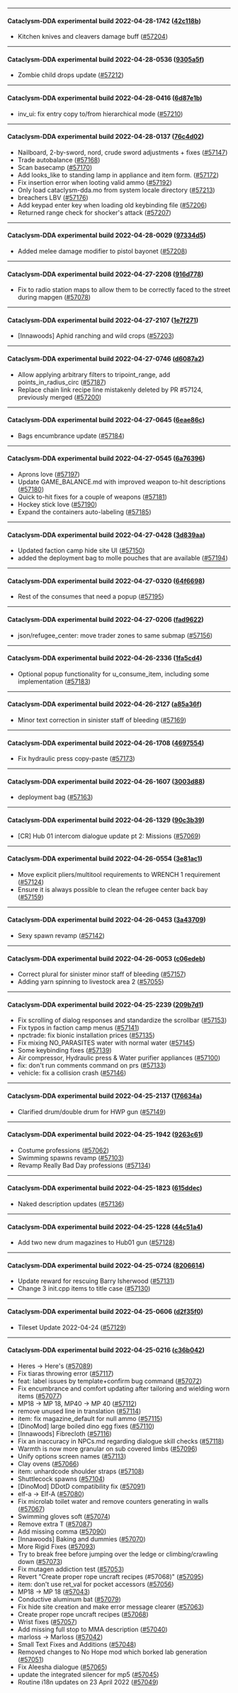 
---

#### Cataclysm-DDA experimental build 2022-04-28-1742 ([42c118b](https://github.com/CleverRaven/Cataclysm-DDA/releases/tag/cdda-experimental-2022-04-28-1742))

* Kitchen knives and cleavers damage buff ([#57204](https://github.com/CleverRaven/Cataclysm-DDA/pull/57204))

---

#### Cataclysm-DDA experimental build 2022-04-28-0536 ([9305a5f](https://github.com/CleverRaven/Cataclysm-DDA/releases/tag/cdda-experimental-2022-04-28-0536))

* Zombie child drops update ([#57212](https://github.com/CleverRaven/Cataclysm-DDA/pull/57212))

---

#### Cataclysm-DDA experimental build 2022-04-28-0416 ([6d87e1b](https://github.com/CleverRaven/Cataclysm-DDA/releases/tag/cdda-experimental-2022-04-28-0416))

* inv_ui: fix entry copy to/from hierarchical mode ([#57210](https://github.com/CleverRaven/Cataclysm-DDA/pull/57210))

---

#### Cataclysm-DDA experimental build 2022-04-28-0137 ([76c4d02](https://github.com/CleverRaven/Cataclysm-DDA/releases/tag/cdda-experimental-2022-04-28-0137))

* Nailboard, 2-by-sword, nord, crude sword adjustments + fixes ([#57147](https://github.com/CleverRaven/Cataclysm-DDA/pull/57147))
* Trade autobalance ([#57168](https://github.com/CleverRaven/Cataclysm-DDA/pull/57168))
* Scan basecamp ([#57170](https://github.com/CleverRaven/Cataclysm-DDA/pull/57170))
* Add looks_like to standing lamp in appliance and item form. ([#57172](https://github.com/CleverRaven/Cataclysm-DDA/pull/57172))
* Fix insertion error when looting valid ammo ([#57192](https://github.com/CleverRaven/Cataclysm-DDA/pull/57192))
* Only load cataclysm-dda.mo from system locale directory ([#57213](https://github.com/CleverRaven/Cataclysm-DDA/pull/57213))
* breachers LBV ([#57176](https://github.com/CleverRaven/Cataclysm-DDA/pull/57176))
* Add keypad enter key when loading old keybinding file ([#57206](https://github.com/CleverRaven/Cataclysm-DDA/pull/57206))
* Returned range check for shocker's attack ([#57207](https://github.com/CleverRaven/Cataclysm-DDA/pull/57207))

---

#### Cataclysm-DDA experimental build 2022-04-28-0029 ([97334d5](https://github.com/CleverRaven/Cataclysm-DDA/releases/tag/cdda-experimental-2022-04-28-0029))

* Added melee damage modifier to pistol bayonet ([#57208](https://github.com/CleverRaven/Cataclysm-DDA/pull/57208))

---

#### Cataclysm-DDA experimental build 2022-04-27-2208 ([916d778](https://github.com/CleverRaven/Cataclysm-DDA/releases/tag/cdda-experimental-2022-04-27-2208))

* Fix to radio station maps to allow them to be correctly faced to the street during mapgen ([#57078](https://github.com/CleverRaven/Cataclysm-DDA/pull/57078))

---

#### Cataclysm-DDA experimental build 2022-04-27-2107 ([1e7f271](https://github.com/CleverRaven/Cataclysm-DDA/releases/tag/cdda-experimental-2022-04-27-2107))

* [Innawoods] Aphid ranching and wild crops ([#57203](https://github.com/CleverRaven/Cataclysm-DDA/pull/57203))

---

#### Cataclysm-DDA experimental build 2022-04-27-0746 ([d6087a2](https://github.com/CleverRaven/Cataclysm-DDA/releases/tag/cdda-experimental-2022-04-27-0746))

* Allow applying arbitrary filters to tripoint_range, add points_in_radius_circ ([#57187](https://github.com/CleverRaven/Cataclysm-DDA/pull/57187))
* Replace chain link recipe line mistakenly deleted by PR #57124, previously merged ([#57200](https://github.com/CleverRaven/Cataclysm-DDA/pull/57200))

---

#### Cataclysm-DDA experimental build 2022-04-27-0645 ([6eae86c](https://github.com/CleverRaven/Cataclysm-DDA/releases/tag/cdda-experimental-2022-04-27-0645))

* Bags encumbrance update ([#57184](https://github.com/CleverRaven/Cataclysm-DDA/pull/57184))

---

#### Cataclysm-DDA experimental build 2022-04-27-0545 ([6a76396](https://github.com/CleverRaven/Cataclysm-DDA/releases/tag/cdda-experimental-2022-04-27-0545))

* Aprons love ([#57197](https://github.com/CleverRaven/Cataclysm-DDA/pull/57197))
* Update GAME_BALANCE.md with improved weapon to-hit descriptions ([#57180](https://github.com/CleverRaven/Cataclysm-DDA/pull/57180))
* Quick to-hit fixes for a couple of weapons ([#57181](https://github.com/CleverRaven/Cataclysm-DDA/pull/57181))
* Hockey stick love ([#57190](https://github.com/CleverRaven/Cataclysm-DDA/pull/57190))
* Expand the containers auto-labeling ([#57185](https://github.com/CleverRaven/Cataclysm-DDA/pull/57185))

---

#### Cataclysm-DDA experimental build 2022-04-27-0428 ([3d839aa](https://github.com/CleverRaven/Cataclysm-DDA/releases/tag/cdda-experimental-2022-04-27-0428))

* Updated faction camp hide site UI ([#57150](https://github.com/CleverRaven/Cataclysm-DDA/pull/57150))
* added the deployment bag to molle pouches that are available ([#57194](https://github.com/CleverRaven/Cataclysm-DDA/pull/57194))

---

#### Cataclysm-DDA experimental build 2022-04-27-0320 ([64f6698](https://github.com/CleverRaven/Cataclysm-DDA/releases/tag/cdda-experimental-2022-04-27-0320))

* Rest of the consumes that need a popup ([#57195](https://github.com/CleverRaven/Cataclysm-DDA/pull/57195))

---

#### Cataclysm-DDA experimental build 2022-04-27-0206 ([fad9622](https://github.com/CleverRaven/Cataclysm-DDA/releases/tag/cdda-experimental-2022-04-27-0206))

* json/refugee_center: move trader zones to same submap ([#57156](https://github.com/CleverRaven/Cataclysm-DDA/pull/57156))

---

#### Cataclysm-DDA experimental build 2022-04-26-2336 ([1fa5cd4](https://github.com/CleverRaven/Cataclysm-DDA/releases/tag/cdda-experimental-2022-04-26-2336))

* Optional popup functionality for u_consume_item, including some implementation ([#57183](https://github.com/CleverRaven/Cataclysm-DDA/pull/57183))

---

#### Cataclysm-DDA experimental build 2022-04-26-2127 ([a85a36f](https://github.com/CleverRaven/Cataclysm-DDA/releases/tag/cdda-experimental-2022-04-26-2127))

* Minor text correction in sinister staff of bleeding ([#57169](https://github.com/CleverRaven/Cataclysm-DDA/pull/57169))

---

#### Cataclysm-DDA experimental build 2022-04-26-1708 ([4697554](https://github.com/CleverRaven/Cataclysm-DDA/releases/tag/cdda-experimental-2022-04-26-1708))

* Fix hydraulic press copy-paste ([#57173](https://github.com/CleverRaven/Cataclysm-DDA/pull/57173))

---

#### Cataclysm-DDA experimental build 2022-04-26-1607 ([3003d88](https://github.com/CleverRaven/Cataclysm-DDA/releases/tag/cdda-experimental-2022-04-26-1607))

* deployment bag ([#57163](https://github.com/CleverRaven/Cataclysm-DDA/pull/57163))

---

#### Cataclysm-DDA experimental build 2022-04-26-1329 ([90c3b39](https://github.com/CleverRaven/Cataclysm-DDA/releases/tag/cdda-experimental-2022-04-26-1329))

* [CR] Hub 01 intercom dialogue update pt 2: Missions ([#57069](https://github.com/CleverRaven/Cataclysm-DDA/pull/57069))

---

#### Cataclysm-DDA experimental build 2022-04-26-0554 ([3e81ac1](https://github.com/CleverRaven/Cataclysm-DDA/releases/tag/cdda-experimental-2022-04-26-0554))

* Move explicit pliers/multitool requirements to WRENCH 1 requirement ([#57124](https://github.com/CleverRaven/Cataclysm-DDA/pull/57124))
* Ensure it is always possible to clean the refugee center back bay ([#57159](https://github.com/CleverRaven/Cataclysm-DDA/pull/57159))

---

#### Cataclysm-DDA experimental build 2022-04-26-0453 ([3a43709](https://github.com/CleverRaven/Cataclysm-DDA/releases/tag/cdda-experimental-2022-04-26-0453))

* Sexy spawn revamp ([#57142](https://github.com/CleverRaven/Cataclysm-DDA/pull/57142))

---

#### Cataclysm-DDA experimental build 2022-04-26-0053 ([c06edeb](https://github.com/CleverRaven/Cataclysm-DDA/releases/tag/cdda-experimental-2022-04-26-0053))

* Correct plural for sinister minor staff of bleeding ([#57157](https://github.com/CleverRaven/Cataclysm-DDA/pull/57157))
* Adding yarn spinning to livestock area 2 ([#57055](https://github.com/CleverRaven/Cataclysm-DDA/pull/57055))

---

#### Cataclysm-DDA experimental build 2022-04-25-2239 ([209b7d1](https://github.com/CleverRaven/Cataclysm-DDA/releases/tag/cdda-experimental-2022-04-25-2239))

* Fix scrolling of dialog responses and standardize the scrollbar ([#57153](https://github.com/CleverRaven/Cataclysm-DDA/pull/57153))
* Fix typos in faction camp menus ([#57141](https://github.com/CleverRaven/Cataclysm-DDA/pull/57141))
* npctrade: fix bionic installation prices ([#57135](https://github.com/CleverRaven/Cataclysm-DDA/pull/57135))
* Fix mixing NO_PARASITES water with normal water ([#57145](https://github.com/CleverRaven/Cataclysm-DDA/pull/57145))
* Some keybinding fixes ([#57139](https://github.com/CleverRaven/Cataclysm-DDA/pull/57139))
* Air compressor, Hydraulic press & Water purifier appliances ([#57100](https://github.com/CleverRaven/Cataclysm-DDA/pull/57100))
* fix: don't run comments command on prs ([#57133](https://github.com/CleverRaven/Cataclysm-DDA/pull/57133))
* vehicle: fix a collision crash ([#57146](https://github.com/CleverRaven/Cataclysm-DDA/pull/57146))

---

#### Cataclysm-DDA experimental build 2022-04-25-2137 ([176634a](https://github.com/CleverRaven/Cataclysm-DDA/releases/tag/cdda-experimental-2022-04-25-2137))

* Clarified drum/double drum for HWP gun ([#57149](https://github.com/CleverRaven/Cataclysm-DDA/pull/57149))

---

#### Cataclysm-DDA experimental build 2022-04-25-1942 ([9263c61](https://github.com/CleverRaven/Cataclysm-DDA/releases/tag/cdda-experimental-2022-04-25-1942))

* Costume professions ([#57062](https://github.com/CleverRaven/Cataclysm-DDA/pull/57062))
* Swimming spawns revamp ([#57103](https://github.com/CleverRaven/Cataclysm-DDA/pull/57103))
* Revamp Really Bad Day professions ([#57134](https://github.com/CleverRaven/Cataclysm-DDA/pull/57134))

---

#### Cataclysm-DDA experimental build 2022-04-25-1823 ([615ddec](https://github.com/CleverRaven/Cataclysm-DDA/releases/tag/cdda-experimental-2022-04-25-1823))

* Naked description updates ([#57136](https://github.com/CleverRaven/Cataclysm-DDA/pull/57136))

---

#### Cataclysm-DDA experimental build 2022-04-25-1228 ([44c51a4](https://github.com/CleverRaven/Cataclysm-DDA/releases/tag/cdda-experimental-2022-04-25-1228))

* Add two new drum magazines to Hub01 gun ([#57128](https://github.com/CleverRaven/Cataclysm-DDA/pull/57128))

---

#### Cataclysm-DDA experimental build 2022-04-25-0724 ([8206614](https://github.com/CleverRaven/Cataclysm-DDA/releases/tag/cdda-experimental-2022-04-25-0724))

* Update reward for rescuing Barry Isherwood ([#57131](https://github.com/CleverRaven/Cataclysm-DDA/pull/57131))
* Change 3 init.cpp items to title case ([#57130](https://github.com/CleverRaven/Cataclysm-DDA/pull/57130))

---

#### Cataclysm-DDA experimental build 2022-04-25-0606 ([d2f35f0](https://github.com/CleverRaven/Cataclysm-DDA/releases/tag/cdda-experimental-2022-04-25-0606))

* Tileset Update 2022-04-24 ([#57129](https://github.com/CleverRaven/Cataclysm-DDA/pull/57129))

---

#### Cataclysm-DDA experimental build 2022-04-25-0216 ([c36b042](https://github.com/CleverRaven/Cataclysm-DDA/releases/tag/cdda-experimental-2022-04-25-0216))

* Heres → Here's ([#57089](https://github.com/CleverRaven/Cataclysm-DDA/pull/57089))
* Fix tiaras throwing error ([#57117](https://github.com/CleverRaven/Cataclysm-DDA/pull/57117))
* feat: label issues by template+confirm bug command ([#57072](https://github.com/CleverRaven/Cataclysm-DDA/pull/57072))
* Fix encumbrance and comfort updating after tailoring and wielding worn items ([#57077](https://github.com/CleverRaven/Cataclysm-DDA/pull/57077))
* MP18 → MP 18, MP40 → MP 40 ([#57112](https://github.com/CleverRaven/Cataclysm-DDA/pull/57112))
* remove unused line in translation ([#57114](https://github.com/CleverRaven/Cataclysm-DDA/pull/57114))
* item: fix magazine_default for null ammo ([#57115](https://github.com/CleverRaven/Cataclysm-DDA/pull/57115))
* [DinoMod] large boiled dino egg fixes ([#57110](https://github.com/CleverRaven/Cataclysm-DDA/pull/57110))
* [Innawoods] Fibrecloth ([#57116](https://github.com/CleverRaven/Cataclysm-DDA/pull/57116))
* Fix an inaccuracy in NPCs.md regarding dialogue skill checks ([#57118](https://github.com/CleverRaven/Cataclysm-DDA/pull/57118))
* Warmth is now more granular on sub covered limbs ([#57096](https://github.com/CleverRaven/Cataclysm-DDA/pull/57096))
* Unify options screen names ([#57113](https://github.com/CleverRaven/Cataclysm-DDA/pull/57113))
* Clay ovens ([#57066](https://github.com/CleverRaven/Cataclysm-DDA/pull/57066))
* item: unhardcode shoulder straps ([#57108](https://github.com/CleverRaven/Cataclysm-DDA/pull/57108))
* Shuttlecock spawns ([#57104](https://github.com/CleverRaven/Cataclysm-DDA/pull/57104))
* [DinoMod] DDotD compatibility fix ([#57091](https://github.com/CleverRaven/Cataclysm-DDA/pull/57091))
* elf-a → Elf-A ([#57080](https://github.com/CleverRaven/Cataclysm-DDA/pull/57080))
* Fix microlab toilet water and remove counters generating in walls ([#57067](https://github.com/CleverRaven/Cataclysm-DDA/pull/57067))
* Swimming gloves soft ([#57074](https://github.com/CleverRaven/Cataclysm-DDA/pull/57074))
* Remove extra T ([#57087](https://github.com/CleverRaven/Cataclysm-DDA/pull/57087))
* Add missing comma ([#57090](https://github.com/CleverRaven/Cataclysm-DDA/pull/57090))
* [Innawoods] Baking and dummies ([#57070](https://github.com/CleverRaven/Cataclysm-DDA/pull/57070))
* More Rigid Fixes ([#57093](https://github.com/CleverRaven/Cataclysm-DDA/pull/57093))
* Try to break free before jumping over the ledge or climbing/crawling down ([#57073](https://github.com/CleverRaven/Cataclysm-DDA/pull/57073))
* Fix mutagen addiction test ([#57053](https://github.com/CleverRaven/Cataclysm-DDA/pull/57053))
* Revert "Create proper rope uncraft recipes (#57068)" ([#57095](https://github.com/CleverRaven/Cataclysm-DDA/pull/57095))
* item: don't use ret_val for pocket accessors ([#57056](https://github.com/CleverRaven/Cataclysm-DDA/pull/57056))
* MP18 → MP 18 ([#57043](https://github.com/CleverRaven/Cataclysm-DDA/pull/57043))
* Conductive aluminum bat ([#57079](https://github.com/CleverRaven/Cataclysm-DDA/pull/57079))
* Fix hide site creation and make error message clearer ([#57063](https://github.com/CleverRaven/Cataclysm-DDA/pull/57063))
* Create proper rope uncraft recipes ([#57068](https://github.com/CleverRaven/Cataclysm-DDA/pull/57068))
* Wrist fixes ([#57057](https://github.com/CleverRaven/Cataclysm-DDA/pull/57057))
* Add missing full stop to MMA description ([#57040](https://github.com/CleverRaven/Cataclysm-DDA/pull/57040))
* marloss → Marloss ([#57042](https://github.com/CleverRaven/Cataclysm-DDA/pull/57042))
* Small Text Fixes and Additions ([#57048](https://github.com/CleverRaven/Cataclysm-DDA/pull/57048))
* Removed changes to No Hope mod which borked lab generation ([#57051](https://github.com/CleverRaven/Cataclysm-DDA/pull/57051))
* Fix Aleesha dialogue ([#57065](https://github.com/CleverRaven/Cataclysm-DDA/pull/57065))
* update the integrated silencer for mp5  ([#57045](https://github.com/CleverRaven/Cataclysm-DDA/pull/57045))
* Routine i18n updates on 23 April 2022 ([#57049](https://github.com/CleverRaven/Cataclysm-DDA/pull/57049))
